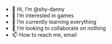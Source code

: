 - 👋 Hi, I’m @shy-danny
- 👀 I’m interested in games
- 🌱 I’m currently learning everything
- 💞️ I’m looking to collaborate on nothing
- 📫 How to reach me, email

<!---
shy-danny/shy-danny is a ✨ special ✨ repository because its `README.md` (this file) appears on your GitHub profile.
You can click the Preview link to take a look at your changes.
--->
